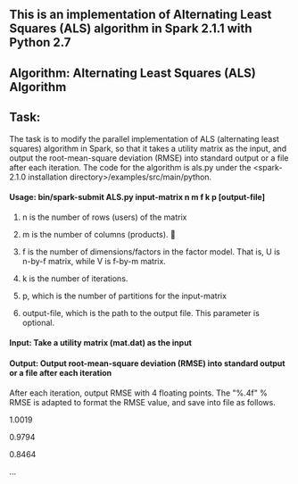 ## This is an implementation of Alternating Least Squares (ALS) algorithm in Spark 2.1.1 with Python 2.7

## Algorithm: Alternating Least Squares (ALS) Algorithm

## Task:
The task is to modify the parallel implementation of ALS (alternating least squares) algorithm in Spark, so that it takes a utility matrix as the input, and output the root-mean-square deviation (RMSE) into standard output or a file after each iteration. The code for the algorithm is als.py under the <spark-2.1.0 installation directory>/examples/src/main/python.

#### Usage: bin/spark-submit ALS.py input-matrix n m f k p [output-file]
  1. n is the number of rows (users) of the matrix
  
  2. m is the number of columns (products). 
   
  3. f is the number of dimensions/factors in the factor model. That is, U is n-by-f matrix, while V is f-by-m matrix.
  
  4. k is the number of iterations.

  5. p, which is the number of partitions for the input-matrix

  6. output-file, which is the path to the output file. This parameter is optional.

#### Input: Take a utility matrix (mat.dat) as the input

#### Output: Output root-mean-square deviation (RMSE) into standard output or a file after each iteration
After each iteration, output RMSE with 4 floating points.
The "%.4f" % RMSE is adapted to format the RMSE value, and save into file as follows. 

1.0019 


0.9794 


0.8464 


…

